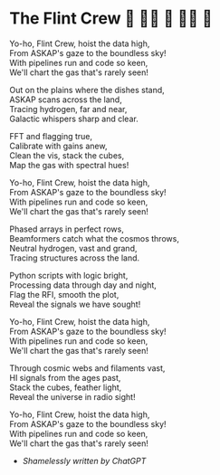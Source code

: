 # The Flint Crew  📡 🏴‍☠️ 📡 🏴‍☠️ 📡

Yo-ho, Flint Crew, hoist the data high,  
From ASKAP's gaze to the boundless sky!  
With pipelines run and code so keen,  
We'll chart the gas that's rarely seen!

Out on the plains where the dishes stand,  
ASKAP scans across the land,  
Tracing hydrogen, far and near,  
Galactic whispers sharp and clear.

FFT and flagging true,  
Calibrate with gains anew,  
Clean the vis, stack the cubes,  
Map the gas with spectral hues!

Yo-ho, Flint Crew, hoist the data high,  
From ASKAP's gaze to the boundless sky!  
With pipelines run and code so keen,  
We'll chart the gas that's rarely seen!

Phased arrays in perfect rows,  
Beamformers catch what the cosmos throws,  
Neutral hydrogen, vast and grand,  
Tracing structures across the land.

Python scripts with logic bright,  
Processing data through day and night,  
Flag the RFI, smooth the plot,  
Reveal the signals we have sought!

Yo-ho, Flint Crew, hoist the data high,  
From ASKAP's gaze to the boundless sky!  
With pipelines run and code so keen,  
We'll chart the gas that's rarely seen!

Through cosmic webs and filaments vast,  
HI signals from the ages past,  
Stack the cubes, feather light,  
Reveal the universe in radio sight!

Yo-ho, Flint Crew, hoist the data high,  
From ASKAP's gaze to the boundless sky!  
With pipelines run and code so keen,  
We'll chart the gas that's rarely seen!

 - _Shamelessly written by ChatGPT_

